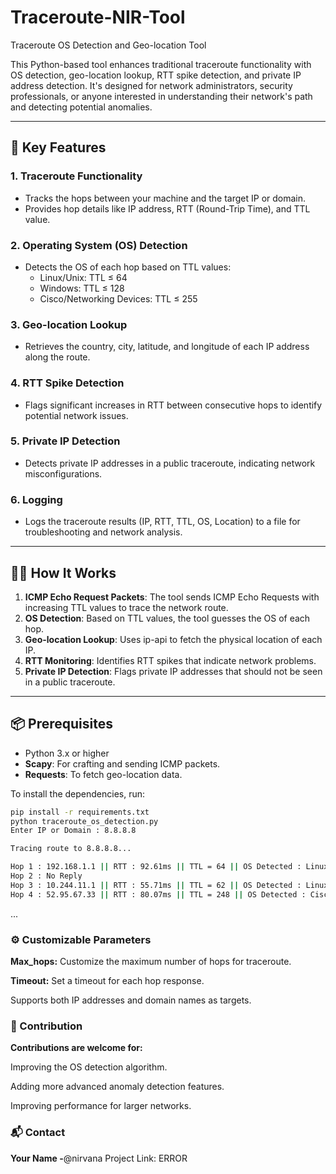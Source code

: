 # Traceroute-NIR-Tool

Traceroute OS Detection and Geo-location Tool

This Python-based tool enhances traditional traceroute functionality with OS detection, geo-location lookup, RTT spike detection, and private IP address detection. It's designed for network administrators, security professionals, or anyone interested in understanding their network's path and detecting potential anomalies.

---

## 🚀 Key Features

### 1. **Traceroute Functionality**
- Tracks the hops between your machine and the target IP or domain.
- Provides hop details like IP address, RTT (Round-Trip Time), and TTL value.

### 2. **Operating System (OS) Detection**
- Detects the OS of each hop based on TTL values:
  - Linux/Unix: TTL ≤ 64
  - Windows: TTL ≤ 128
  - Cisco/Networking Devices: TTL ≤ 255

### 3. **Geo-location Lookup**
- Retrieves the country, city, latitude, and longitude of each IP address along the route.

### 4. **RTT Spike Detection**
- Flags significant increases in RTT between consecutive hops to identify potential network issues.

### 5. **Private IP Detection**
- Detects private IP addresses in a public traceroute, indicating network misconfigurations.

### 6. **Logging**
- Logs the traceroute results (IP, RTT, TTL, OS, Location) to a file for troubleshooting and network analysis.

---

## 🧑‍💻 How It Works

1. **ICMP Echo Request Packets**: The tool sends ICMP Echo Requests with increasing TTL values to trace the network route.
2. **OS Detection**: Based on TTL values, the tool guesses the OS of each hop.
3. **Geo-location Lookup**: Uses ip-api to fetch the physical location of each IP.
4. **RTT Monitoring**: Identifies RTT spikes that indicate network problems.
5. **Private IP Detection**: Flags private IP addresses that should not be seen in a public traceroute.

---

## 📦 Prerequisites

- Python 3.x or higher
- **Scapy**: For crafting and sending ICMP packets.
- **Requests**: To fetch geo-location data.

To install the dependencies, run:

```bash
pip install -r requirements.txt
python traceroute_os_detection.py
Enter IP or Domain : 8.8.8.8

Tracing route to 8.8.8.8...

Hop 1 : 192.168.1.1 || RTT : 92.61ms || TTL = 64 || OS Detected : Linux/Unix || Location Found : (Unknown, Unknown, 0, 0) || TTL Normal
Hop 2 : No Reply
Hop 3 : 10.244.11.1 || RTT : 55.71ms || TTL = 62 || OS Detected : Linux/Unix || Location Found : (Unknown, Unknown, 0, 0) || Private IP in public trace
Hop 4 : 52.95.67.33 || RTT : 80.07ms || TTL = 248 || OS Detected : Cisco/Networking Device || Location Found : (India, Mumbai, 19.076, 72.8777) || TTL Normal
```
...


### ⚙️ Customizable Parameters

**Max_hops:** Customize the maximum number of hops for traceroute.

**Timeout:** Set a timeout for each hop response.

Supports both IP addresses and domain names as targets.

### 🚧 Contribution
**Contributions are welcome for:**

Improving the OS detection algorithm.

Adding more advanced anomaly detection features.

Improving performance for larger networks.

### 📬 Contact

**Your Name -**@nirvana 
Project Link: ERROR





